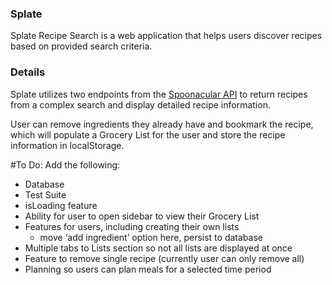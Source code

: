 ### Splate

Splate Recipe Search is a web application that helps users discover recipes based on provided search criteria.

### Details

Splate utilizes two endpoints from the [Spoonacular API](https://spoonacular.com/food-api/docs) to return recipes from a complex search and display detailed recipe information.

User can remove ingredients they already have and bookmark the recipe, which will populate a Grocery List for the user and store the recipe information in localStorage.

#To Do: Add the following:

- Database
- Test Suite
- isLoading feature
- Ability for user to open sidebar to view their Grocery List
- Features for users, including creating their own lists
	- move ‘add ingredient’ option here, persist to database
- Multiple tabs to Lists section so not all lists are displayed at once
- Feature to remove single recipe (currently user can only remove all)
- Planning so users can plan meals for a selected time period

